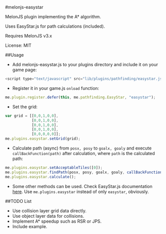 #melonjs-easystar

MelonJS plugin implementing the A* algorithm.

Uses EasyStar.js for path calculations (included).

Requires MelonJS v3.x

License: MIT

##Usage

- Add melonjs-easystar.js to your plugins directory and include it on your game page:
```javascript
<script type="text/javascript" src="lib/plugins/pathfinding/easystar.js"></script>
```
- Register it in your game.js `onload` function:
```javascript
me.plugin.register.defer(this, me.pathfinding.EasyStar, "easystar");
```
- Set the grid:
```javascript
var grid = [[0,0,1,0,0],
            [0,0,1,0,0],
            [0,0,1,0,0],
            [0,0,1,0,0],
            [0,0,0,0,0]];
me.plugins.easystar.setGrid(grid);
```
- Calculate path (async) from `posx, posy` to `goalx, goaly` and execute `callBackFunction(path)` after calculation, where `path` is the calculated path:
```javascript
me.plugins.easystar.setAcceptableTiles([0]);
me.plugins.easystar.findPath(posx, posy, goalx, goaly, callBackFunction(path));
me.plugins.easystar.calculate();
```
- Some other methods can be used. Check EasyStar.js documentation [here](https://github.com/prettymuchbryce/easystarjs/blob/master/README.md#api). Use `me.plugins.easystar` instead of only `easystar`, obviously.

##TODO List

- Use collision layer grid data directly.
- Use object layer data for collisions.
- Implement A* speedup such as RSR or JPS.
- Include example.
